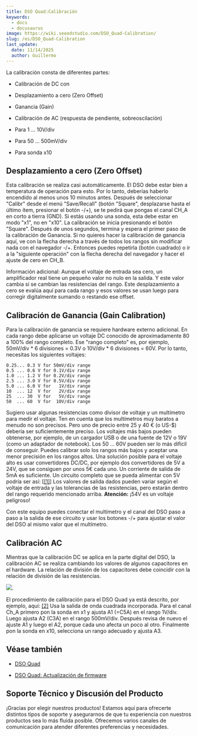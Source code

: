 ```yaml
---
title: DSO Quad:Calibración
keywords:
  - docs
  - docusaurus
image: https://wiki.seeedstudio.com/DSO_Quad-Calibration/
slug: /es/DSO_Quad-Calibration
last_update:
  date: 11/14/2025
  author: Guillermo
---
```


La calibración consta de diferentes partes:

* Calibración de DC con

* Desplazamiento a cero (Zero Offset)

* Ganancia (Gain)

* Calibración de AC (respuesta de pendiente, sobreoscilación)

* Para 1 ... 10V/div

* Para 50 ... 500mV/div  
* Para sonda x10

## Desplazamiento a cero (Zero Offset)

Esta calibración se realiza casi automáticamente. El DSO debe estar bien a temperatura de operación para esto. Por lo tanto, deberías haberlo encendido al menos unos 10 minutos antes. Después de seleccionar "Calibr" desde el menú "Save/Recall" (botón "Square", desplazarse hasta el último ítem, presionar el botón -/+), se te pedirá que pongas el canal CH_A en corto a tierra (GND). Si estás usando una sonda, esta debe estar en modo "x1", no en "x10". La calibración se inicia presionando el botón "Square". Después de unos segundos, termina y espera el primer paso de la calibración de Ganancia. Si no quieres hacer la calibración de ganancia aquí, ve con la flecha derecha a través de todos los rangos sin modificar nada con el navegador -/+. Entonces puedes repetirla (botón cuadrado) o ir a la "siguiente operación" con la flecha derecha del navegador y hacer el ajuste de cero en CH_B.

Información adicional: Aunque el voltaje de entrada sea cero, un amplificador real tiene un pequeño valor no nulo en la salida. Y este valor cambia si se cambian las resistencias del rango. Este desplazamiento a cero se evalúa aquí para cada rango y esos valores se usan luego para corregir digitalmente sumando o restando ese offset.

## Calibración de Ganancia (Gain Calibration)

Para la calibración de ganancia se requiere hardware externo adicional. En cada rango debe aplicarse un voltaje DC conocido de aproximadamente 80 a 100% del rango completo. Ese "rango completo" es, por ejemplo, 50mV/div * 6 divisiones = 0.3V o 10V/div * 6 divisiones = 60V. Por lo tanto, necesitas los siguientes voltajes:

```
0.25... 0.3 V for 50mV/div range
0.5 ... 0.6 V for 0.1V/div range
1.0 ... 1.2 V for 0.2V/div range
2.5 ... 3.0 V for 0.5V/div range
5.0 ... 6.0 V for   1V/div range
10  ... 12  V for   2V/div range
25  ... 30  V for   5V/div range
50  ... 60  V for  10V/div range
```


Sugiero usar algunas resistencias como divisor de voltaje y un multímetro para medir el voltaje. Ten en cuenta que los multímetros muy baratos a menudo no son precisos. Pero uno de precio entre 25 y 40 € (o US-$) debería ser suficientemente preciso. Los voltajes más bajos pueden obtenerse, por ejemplo, de un cargador USB o de una fuente de 12V o 19V (como un adaptador de notebook). Los 50 ... 60V pueden ser lo más difícil de conseguir. Puedes calibrar solo los rangos más bajos y aceptar una menor precisión en los rangos altos. Una solución posible para el voltaje alto es usar convertidores DC/DC, por ejemplo dos convertidores de 5V a 24V, que se consiguen por unos 5€ cada uno. Un corriente de salida de 5mA es suficiente. Un circuito completo que se pueda alimentar con 5V podría ser así: [[[1]](https://files.seeedstudio.com/wiki/DSO_Quad-Calibration/res/GainCalibrationCircuit.PNG)] Los valores de salida dados pueden variar según el voltaje de entrada y las tolerancias de las resistencias, pero estarán dentro del rango requerido mencionado arriba. **Atención:** ¡54V es un voltaje peligroso!

Con este equipo puedes conectar el multímetro y el canal del DSO paso a paso a la salida de ese circuito y usar los botones -/+ para ajustar el valor del DSO al mismo valor que el multímetro.

## Calibración AC

Mientras que la calibración DC se aplica en la parte digital del DSO, la calibración AC se realiza cambiando los valores de algunos capacitores en el hardware. La relación de división de los capacitores debe coincidir con la relación de división de las resistencias.

![](https://files.seeedstudio.com/wiki/DSO_Quad-Calibration/img/DSO203_AC-Cal_Circuit_Diagr.PNG).

El procedimiento de calibración para el DSO Quad ya está descrito, por ejemplo, aquí: [[2]](http://neophob.com/2012/03/dso-quad-for-dummies/) Usa la salida de onda cuadrada incorporada. Para el canal Ch_A primero pon la sonda en x1 y ajusta A1 (=C5A) en el rango 1V/div. Luego ajusta A2 (C3A) en el rango 500mV/div. Después revisa de nuevo el ajuste A1 y luego el A2, porque cada uno afecta un poco al otro. Finalmente pon la sonda en x10, selecciona un rango adecuado y ajusta A3.

## Véase también

* [DSO Quad](/DSO_Quad "DSO Quad")

* [DSO Quad: Actualización de firmware](/DSO_Quad-Building_Firmware "DSO Quad:Upgrading Firmware")

## Soporte Técnico y Discusión del Producto

¡Gracias por elegir nuestros productos! Estamos aquí para ofrecerte distintos tipos de soporte y asegurarnos de que tu experiencia con nuestros productos sea lo más fluida posible. Ofrecemos varios canales de comunicación para atender diferentes preferencias y necesidades.


<div class="button_tech_support_container">
<a href="https://forum.seeedstudio.com/" class="button_forum"></a> 
<a href="https://www.seeedstudio.com/contacts" class="button_email"></a>
</div>

<div class="button_tech_support_container">
<a href="https://discord.gg/eWkprNDMU7" class="button_discord"></a> 
<a href="https://github.com/Seeed-Studio/wiki-documents/discussions/69" class="button_discussion"></a>
</div>
